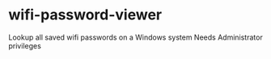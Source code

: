 # wifi-password-viewer
Lookup all saved wifi passwords on a Windows system Needs Administrator privileges 
